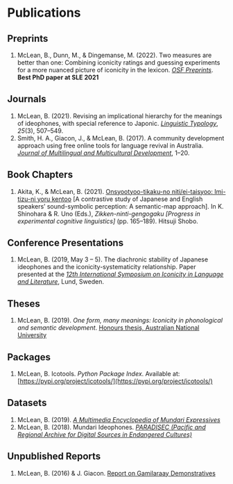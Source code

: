 # Publications

## Preprints

1. McLean, B., Dunn, M., & Dingemanse, M. (2022). Two measures are better than one: Combining iconicity ratings and guessing experiments for a more nuanced picture of iconicity in the lexicon. [*OSF Preprints*](https://osf.io/rpf6d/).  <span class="icon-award" aria-hidden="true"></span> **Best PhD paper at SLE 2021**

## Journals

1. McLean, B. (2021). Revising an implicational hierarchy for the meanings of ideophones, with special reference to Japonic. [*Linguistic Typology*](https://doi.org/10.1515/lingty-2020-2063), *25*(3), 507–549. 
1. Smith, H. A., Giacon, J., & McLean, B. (2017). A community development approach using free online tools for language revival in Australia. [*Journal of Multilingual and Multicultural Development*](https://doi.org/10.1080/01434632.2017.1393429), 1–20.

## Book Chapters

1. Akita, K., & McLean, B. (2021). [Onsyootyoo-tikaku-no niti/ei-taisyoo: Imi-tizu-ni yoru kentoo](https://drive.google.com/file/d/1NhMszLjBaVynXeFuwEa2xtCih-BUd1UP/view) [A contrastive study of Japanese and English speakers’ sound-symbolic perception: A semantic-map approach]. In K. Shinohara & R. Uno (Eds.), *Zikken-ninti-gengogaku [Progress in experimental cognitive linguistics]* (pp. 165–189). Hitsuji Shobo.

## Conference Presentations

1. McLean, B. (2019, May 3 – 5). The diachronic stability of Japanese ideophones and the iconicity-systematicity relationship. Paper presented at the [*12th International Symposium on Iconicity in Language and Literature*](https://konferens.ht.lu.se/fileadmin/user_upload/conference/ill-12/McLean_IIL-12.pdf), Lund, Sweden.

## Theses

1. McLean, B. (2019). *One form, many meanings: Iconicity in phonological and semantic development*. [Honours thesis, Australian National University](https://doi.org/10.25911/5dd659ead7a5e)


## Packages

1. McLean, B. Icotools. *Python Package Index*. Available at: [https://pypi.org/project/icotools/](https://pypi.org/project/icotools/)

## Datasets

1. McLean, B. (2019). [*A Multimedia Encyclopedia of Mundari Expressives*](https://sites.google.com/site/mundaexpressives/)
2. McLean, B. (2018). Mundari Ideophones. [*PARADISEC (Pacific and Regional Archive for Digital Sources in Endangered Cultures)*](https://catalog.paradisec.org.au/collections/BMM1)

## Unpublished Reports

1. McLean, B. (2016) & J. Giacon. [Report on Gamilaraay Demonstratives](https://drive.google.com/file/d/12pTnCZgmIkViAbHPG7KVBRXME4FBc3XF/view)
